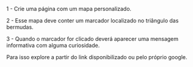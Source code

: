 1 - Crie uma página com um mapa personalizado.

2 - Esse mapa deve conter um marcador localizado no triângulo das bermudas.

3 - Quando o marcador for clicado deverá aparecer uma mensagem informativa com alguma curiosidade.

Para isso explore a partir do link disponibilizado ou pelo próprio google.